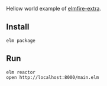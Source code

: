 Hellow world example of [elmfire-extra](https://github.com/ThomasWeiser/elmfire-extra).

## Install

```
elm package
```

## Run

```
elm reactor
open http://localhost:8000/main.elm
```